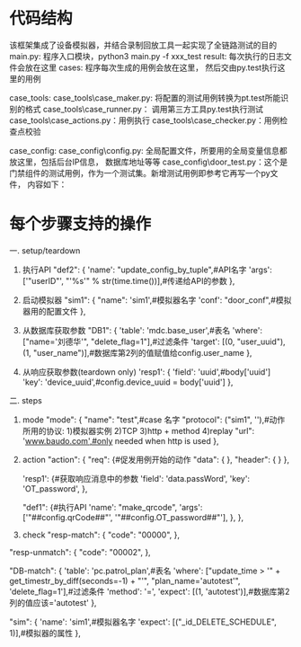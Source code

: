 # 代码结构
该框架集成了设备模拟器，并结合录制回放工具一起实现了全链路测试的目的
main.py: 程序入口模块，python3 main.py -f xxx_test
result: 每次执行的日志文件会放在这里
cases: 程序每次生成的用例会放在这里， 然后交由py.test执行这里的用例

case_tools:
case_tools\case_maker.py: 将配置的测试用例转换为pt.test所能识别的格式
case_tools\case_runner.py： 调用第三方工具py.test执行测试
case_tools\case_actions.py：用例执行
case_tools\case_checker.py：用例检查点校验

case_config:
case_config\config.py: 全局配置文件，所要用的全局变量信息都放这里，包括后台IP信息， 数据库地址等等
case_config\door_test.py：这个是门禁组件的测试用例，作为一个测试集。新增测试用例即参考它再写一个py文件， 内容如下：


# 每个步骤支持的操作
一. setup/teardown
1. 执行API
"def2": {
    'name': "update_config_by_tuple",#API名字
    'args': ['"userID"', "'%s'" % str(time.time())],#传递给API的参数
},

2. 启动模拟器
"sim1": {
    "name": 'sim1',#模拟器名字
    'conf': "door_conf",#模拟器用的配置文件
},

3. 从数据库获取参数
"DB1": {
    'table': 'mdc.base_user',#表名
    'where': ["name=\'刘德华\'", "delete_flag=1"],#过滤条件
    'target': [(0, "user_uuid"), (1, "user_name")],#数据库第2列的值赋值给config.user_name
},

4. 从响应获取参数(teardown only)
'resp1': {
    'field': 'uuid',#body['uuid']
    'key': 'device_uuid',#config.device_uuid = body['uuid']
},


二. steps
1. mode
"mode": {
    "name": "test",#case 名字
    "protocol": ("sim1", ''),#动作所用的协议: 1)模拟器实例 2)TCP 3)http + method 4)replay
    "url": 'www.baudo.com',#only needed when http is used
},

2. action
"action": {
    "req": {#促发用例开始的动作
        "data": {
        },
        "header": {
        }
    },

    'resp1': {#获取响应消息中的参数
        'field': 'data.passWord',
        'key': 'OT_password',
    },

    "def1": {#执行API
        'name': "make_qrcode",
        'args': ['"##config.qrCode##"', '"##config.OT_password##"'],
    },
},

3. check
"resp-match": {
    "code": "00000",
},

"resp-unmatch": {
    "code": "00002",
},

"DB-match": {
    'table': 'pc.patrol_plan',#表名
    'where': ["update_time > '" + get_timestr_by_diff(seconds=-1) + "'", "plan_name='autotest'", 'delete_flag=1'],#过滤条件
    'method': '=',
    'expect': [(1, 'autotest')],#数据库第2列的值应该='autotest'
},

"sim": {
    'name': 'sim1',#模拟器名字
    'expect': [("_id_DELETE_SCHEDULE", 1)],#模拟器的属性
},
